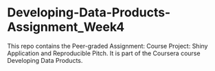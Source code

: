# Developing-Data-Products-Assignment_Week4
This repo contains the Peer-graded Assignment: Course Project: Shiny Application and Reproducible Pitch. It is part of the Coursera course Developing Data Products.

